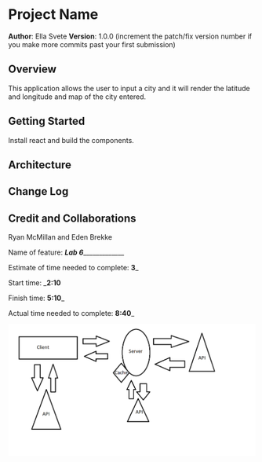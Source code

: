 # Project Name

**Author**: Ella Svete
**Version**: 1.0.0 (increment the patch/fix version number if you make more commits past your first submission)

## Overview

This application allows the user to input a city and it will render the latitude and longitude and map of the city entered.

## Getting Started

Install react and build the components.

## Architecture
<!-- Provide a detailed description of the application design. What technologies (languages, libraries, etc) you're using, and any other relevant design information. -->

## Change Log
<!-- Use this area to document the iterative changes made to your application as each feature is successfully implemented. Use time stamps. Here's an example:

01-01-2001 4:59pm - Application now has a fully-functional express server, with a GET route for the location resource. -->

## Credit and Collaborations

Ryan McMillan and Eden Brekke

Name of feature: _________Lab 6______________________

Estimate of time needed to complete: __3___

Start time: ___2:10__

Finish time: __5:10___

Actual time needed to complete: __8:40___

![White Board PNG](/whiteboard.png)